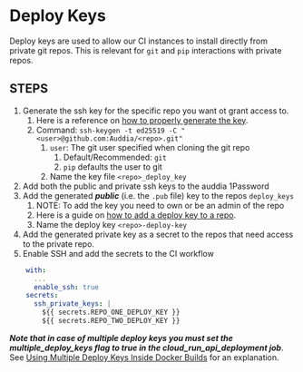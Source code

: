# Deploy Keys
Deploy keys are used to allow our CI instances to install directly from private git repos. 
This is relevant for `git` and `pip` interactions with private repos.

## STEPS
1. Generate the ssh key for the specific repo you want ot grant access to.
   1. Here is a reference on [how to properly generate the key](https://github.com/webfactory/ssh-agent#support-for-github-deploy-keys).
   2. Command: `ssh-keygen -t ed25519 -C "<user>@github.com:Auddia/<repo>.git"`
      1. `user`: The git user specified when cloning the git repo
         1. Default/Recommended: `git` 
         2. `pip` defaults the user to git
      2. Name the key file `<repo>_deploy_key`
2. Add both the public and private ssh keys to the auddia 1Password
3. Add the generated **_public_** (i.e. the `.pub` file) key to the repos `deploy_keys`
   1. NOTE: To add the key you need to own or be an admin of the repo
   2. Here is a guide on [how to add a deploy key to a repo](https://docs.github.com/en/developers/overview/managing-deploy-keys#deploy-keys).
   3. Name the deploy key `<repo>-deploy-key`
4. Add the generated private key as a secret to the repos that need access to the private repo.
5. Enable SSH and add the secrets to the CI workflow
```yaml
    with:
      ...
      enable_ssh: true
    secrets:
      ssh_private_keys: |
        ${{ secrets.REPO_ONE_DEPLOY_KEY }}
        ${{ secrets.REPO_TWO_DEPLOY_KEY }}
```

***Note that in case of multiple deploy keys you must set the
multiple_deploy_keys flag to true in the cloud_run_api_deployment job***. See
[Using Multiple Deploy Keys Inside Docker
Builds](https://github.com/webfactory/ssh-agent#using-multiple-deploy-keys-inside-docker-builds)
for an explanation.
